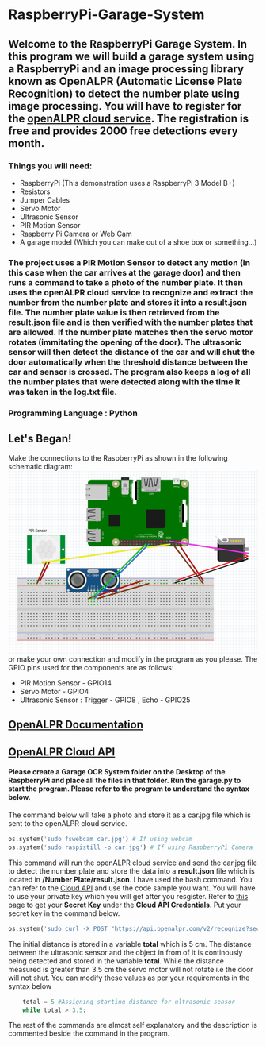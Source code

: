 # RaspberryPi-Garage-System

## Welcome to the RaspberryPi Garage System. In this program we will build a garage system using a RaspberryPi and an image processing library known as OpenALPR (Automatic License Plate Recognition) to detect the number plate using image processing. You will have to register for the [openALPR cloud service](https://cloud.openalpr.com/). The registration is free and provides 2000 free detections every month.

### Things you will need: 
* RaspberryPi (This demonstration uses a RaspberryPi 3 Model B+)
* Resistors
* Jumper Cables
* Servo Motor
* Ultrasonic Sensor
* PIR Motion Sensor
* Raspberry Pi Camera or Web Cam
* A garage model (Which you can make out of a shoe box or something...)

### The project uses a PIR Motion Sensor to detect any motion (in this case when the car arrives at the garage door) and then runs a command to take a photo of the number plate. It then uses the openALPR cloud service to recognize and extract the number from the number plate and stores it into a result.json file. The number plate value is then retrieved from the result.json file and is then verified with the number plates that are allowed. If the number plate matches then the servo motor rotates (immitating the opening of the door). The ultrasonic sensor will then detect the distance of the car and will shut the door automatically when the threshold distance between the car and sensor is crossed. The program also keeps a log of all the number plates that were detected along with the time it was taken in the log.txt file.

### Programming Language : Python

## Let's Began!
Make the connections to the RaspberryPi as shown in the following schematic diagram: ![schematic diagram](https://github.com/MoizSM/RaspberryPi-Garage-System/blob/master/Connection%20Schematic.PNG)
or make your own connection and modify in the program as you please. 
The GPIO pins used for the components are as follows: 
* PIR Motion Sensor - GPIO14
* Servo Motor - GPIO4
* Ultrasonic Sensor : Trigger - GPIO8 , Echo - GPIO25

## [OpenALPR Documentation](http://doc.openalpr.com/)
## [OpenALPR Cloud API](http://doc.openalpr.com/cloud_api.html)

#### Please create a Garage OCR System folder on the Desktop of the RaspberryPi and place all the files in that folder. Run the **garage.py** to start the program. Please refer to the program to understand the syntax below.

The command below will take a photo and store it as a car.jpg file which is sent to the openALPR cloud service.
```python 
os.system('sudo fswebcam car.jpg') # If using webcam 
os.system('sudo raspistill -o car.jpg') # If using RaspberryPi Camera 
```
This command will run the openALPR cloud service and send the car.jpg file to detect the number plate and store the data into a **result.json** file which is located in **/Number Plate/result.json**. I have used the bash command. You can refer to the [Cloud API](http://doc.openalpr.com/cloud_api.html) and use the code sample you want. You will have to use your private key which you will get after you resgister. Refer to [this](https://cloud.openalpr.com/cloudapi/) page to get your **Secret Key** under the **Cloud API Credentials**. Put your secret key in the command below.
```python
os.system('sudo curl -X POST "https://api.openalpr.com/v2/recognize?secret_key=PUT YOUR SECRET KEY HERE&recognize_vehicle=1&country=ae&return_image=0&topn=10" -F image=@/home/pi/Desktop/Garage OCR System/car.jpg> ~/Desktop/Garage OCR System/Number Plate/result.json')
```
The initial distance is stored in a variable **total** which is 5 cm. The distance between the ultrasonic sensor and the object in from of it is continously being detected and stored in the variable **total**. While the distance measured is greater than 3.5 cm the servo motor will not rotate i.e the door will not shut. You can modify these values as per your requirements in the syntax below
```python
	total = 5 #Assigning starting distance for ultrasonic sensor
	while total > 3.5:
```
The rest of the commands are almost self explanatory and the description is commented beside the command in the program. 
